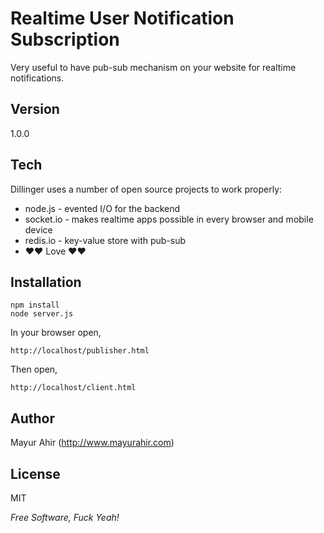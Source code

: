 Realtime User Notification Subscription
=========

Very useful to have pub-sub mechanism on your website for realtime notifications.

Version
-

1.0.0

Tech
-----------

Dillinger uses a number of open source projects to work properly:

* node.js - evented I/O for the backend
* socket.io - makes realtime apps possible in every browser and mobile device
* redis.io - key-value store with pub-sub
* ♥♥ Love ♥♥

Installation
--------------

```
npm install
node server.js
```
In your browser open,
```
http://localhost/publisher.html
```

Then open,
```
http://localhost/client.html
```

Author
-
Mayur Ahir (http://www.mayurahir.com)

License
-

MIT

*Free Software, Fuck Yeah!*